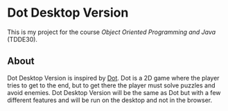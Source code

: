 # Dot Desktop Version
This is my project for the course *Object Oriented Programming and Java* (TDDE30).  
## About  
Dot Desktop Version is inspired by [Dot][dot]. Dot is a 2D game where the player tries to get to the end, but to get there the player must solve puzzles and avoid enemies. Dot Desktop Version will be the same as Dot but with a few different features and will be run on the desktop and not in the browser.

[Dot]:http://www.kanogames.com/play/game/dot